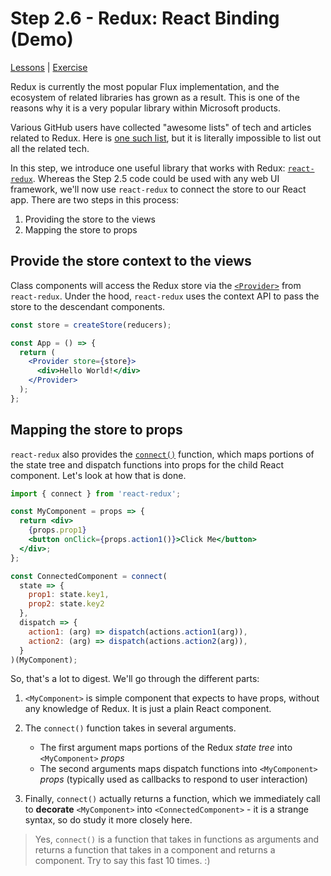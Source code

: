 # Step 2.6 - Redux: React Binding (Demo)

[Lessons](../../) | [Exercise](../exercise/)

Redux is currently the most popular Flux implementation, and the ecosystem of related libraries has grown as a result. This is one of the reasons why it is a very popular library within Microsoft products.

Various GitHub users have collected "awesome lists" of tech and articles related to Redux. Here is [one such list](https://github.com/xgrommx/awesome-redux#react---a-javascript-library-for-building-user-interfaces), but it is literally impossible to list out all the related tech.

In this step, we introduce one useful library that works with Redux: [`react-redux`](https://react-redux.js.org/). Whereas the Step 2.5 code could be used with any web UI framework, we'll now use `react-redux` to connect the store to our React app. There are two steps in this process:

1. Providing the store to the views
2. Mapping the store to props

## Provide the store context to the views

Class components will access the Redux store via the [`<Provider>`](https://react-redux.js.org/api/provider) from `react-redux`. Under the hood, `react-redux` uses the context API to pass the store to the descendant components.

```jsx
const store = createStore(reducers);

const App = () => {
  return (
    <Provider store={store}>
      <div>Hello World!</div>
    </Provider>
  );
};
```

## Mapping the store to props

`react-redux` also provides the [`connect()`](https://react-redux.js.org/api/connect) function, which maps portions of the state tree and dispatch functions into props for the child React component. Let's look at how that is done.

```jsx
import { connect } from 'react-redux';

const MyComponent = props => {
  return <div>
    {props.prop1}
    <button onClick={props.action1()}>Click Me</button>
  </div>;
};

const ConnectedComponent = connect(
  state => {
    prop1: state.key1,
    prop2: state.key2
  },
  dispatch => {
    action1: (arg) => dispatch(actions.action1(arg)),
    action2: (arg) => dispatch(actions.action2(arg)),
  }
)(MyComponent);
```

So, that's a lot to digest. We'll go through the different parts:

1. `<MyComponent>` is simple component that expects to have props, without any knowledge of Redux. It is just a plain React component.

2. The `connect()` function takes in several arguments.

   - The first argument maps portions of the Redux _state tree_ into `<MyComponent>` _props_
   - The second arguments maps dispatch functions into `<MyComponent>` _props_ (typically used as callbacks to respond to user interaction)

3. Finally, `connect()` actually returns a function, which we immediately call to **decorate** `<MyComponent>` into `<ConnectedComponent>` - it is a strange syntax, so do study it more closely here.

> Yes, `connect()` is a function that takes in functions as arguments and returns a function that takes in a component and returns a component. Try to say this fast 10 times. :)
